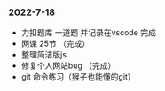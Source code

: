 ### 2022-7-18
- 力扣题库 一道题 并记录在vscode 完成
- 网课 25节 （完成）
- 整理简洁版js 
- 修复个人网站bug  （完成）
- git 命令练习（猴子也能懂的git）